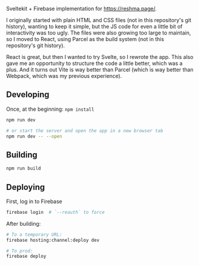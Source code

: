 Sveltekit + Firebase implementation for https://reshma.page/.

I originally started with plain HTML and CSS files (not in this repository's
git history), wanting to keep it simple, but the JS code for even a little bit
of interactivity was too ugly. The files were also growing too large to
maintain, so I moved to React, using Parcel as the build system (not in this
repository's git history).

React is great, but then I wanted to try Svelte, so I rewrote the app. This
also gave me an opportunity to structure the code a little better, which was
a plus. And it turns out Vite is way better than Parcel (which is way better
than Webpack, which was my previous experience).

## Developing

Once, at the beginning: `npm install`

```bash
npm run dev

# or start the server and open the app in a new browser tab
npm run dev -- --open
```

## Building

```bash
npm run build
```

## Deploying

First, log in to Firebase

```bash
firebase login  # `--reauth` to force 
```

After building:

```bash
# To a temporary URL:
firebase hosting:channel:deploy dev

# To prod:
firebase deploy
```
